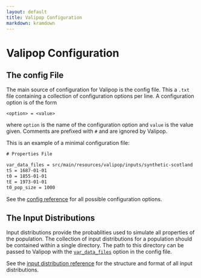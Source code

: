 ```yaml
---
layout: default
title: Valipop Configuration
markdown: kramdown
---
```


# Valipop Configuration

## The config File

The main source of configuration for Valipop is the config file. This a `.txt` file containing a collection of configuration options per line. A configuration option is of the form 

```<option> = <value>```

where `option` is the name of the configuration option and `value` is the value given. Comments are prefixed with `#` and are ignored by Valipop.

This is an example of a minimal configuration file:

```txt
# Properties File

var_data_files = src/main/resources/valipop/inputs/synthetic-scotland
tS = 1687-01-01
t0 = 1855-01-01
tE = 1973-01-01
t0_pop_size = 1000
```

See the [config reference](config-reference.md) for all possible configuration options.

## The Input Distributions

Input distributions provide the probablities used to simulate all properties of the population. The collection of input distributions for a population should be contained within a single directory. The path to this directory can be passed to Valipop with the [`var_data_files`](config-reference#var_data_files) option in the config file.

See the [input distribution reference](input-reference.md) for the structure and format of all input distributions.
